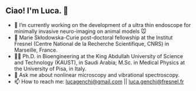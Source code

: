 ## Ciao! I'm Luca. 👋
- 🔬 I’m currently working on the development of a ultra thin endoscope for minimally invasive neuro-imaging on animal models 🐭
- 💼 Marie Skłodowska-Curie post-doctoral fellowship at the Institut Fresnel (Centre National de la Recherche Scientifique, CNRS) in Marseille, France.
- 👨‍🎓 Ph.D. in Bioengineering at the King Abdullah University of Science and Technology (KAUST), in Saudi Arabia; M.Sc. in Medical Physics at the University of Pisa, in Italy.
- 💬 Ask me about nonlinear microscopy and vibrational spectroscopy.
- 📫 How to reach me: lucagenchi@gmail.com || luca.genchi@fresnel.fr
<!--
**LucaGenchi/LucaGenchi** is a ✨ _special_ ✨ repository because its `README.md` (this file) appears on your GitHub profile.

Here are some ideas to get you started:


- 🌱 I’m currently learning ...
- 👯 I’m looking to collaborate on ...
- 🤔 I’m looking for help with ...
- 📫 How to reach me: ...
- 😄 Pronouns: ...
- ⚡ Fun fact: ...
-->

